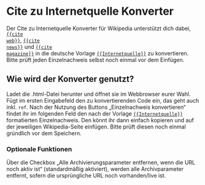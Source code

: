 # Cite zu Internetquelle Konverter
Der Cite zu Internetquelle Konverter für Wikipedia unterstützt dich dabei, <a href="https://de.wikipedia.org/wiki/Vorlage:Cite_web" target="_blank"><code>{{cite web}}</code></a>, <a href="https://de.wikipedia.org/wiki/Vorlage:Cite_news" target="_blank"><code>{{cite news}}</code></a> und <a href="https://en.wikipedia.org/wiki/Template:Cite_magazine" target="_blank"><code>{{cite magazine}}</code></a> in die deutsche Vorlage <a href="https://de.wikipedia.org/wiki/Vorlage:Internetquelle" target="_blank"><code>{{Internetquelle}}</code></a> zu konvertieren. Bitte prüft jeden Einzelnachweis selbst noch einmal vor dem Einfügen.

## Wie wird der Konverter genutzt?
Ladet die .html-Datei herunter und öffnet sie im Webbrowser eurer Wahl. Fügt im ersten Eingabefeld den zu konvertierenden Code ein, das geht auch inkl. <code>ref</code>. Nach der Nutzung des Buttons „Einzelnachweis konvertieren“ findet ihr im folgenden Feld den nach der Vorlage <a href="https://de.wikipedia.org/wiki/Vorlage:Internetquelle" target="_blank"><code>{{Internetquelle}}</code></a> formatierten Einzelnachweis. Den könnt ihr dann einfach kopieren und auf der jeweiligen Wikipedia-Seite einfügen. Bitte prüft diesen noch einmal gründlich vor dem Speichern.

### Optionale Funktionen
Über die Checkbox „Alle Archivierungsparameter entfernen, wenn die URL noch aktiv ist“ (standardmäßig aktiviert), werden alle Archivparameter entfernt, sofern die ursprüngliche URL noch vorhanden/live ist.
